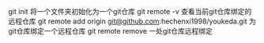 git init 将一个文件夹初始化为一个git仓库
git remote -v 查看当前git仓库绑定的远程仓库
git remote add origin git@github.com:hechenxi1998/youkeda.git 为git仓库绑定一个远程仓库
git remote remove 一处git仓库远程绑定